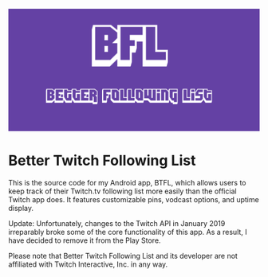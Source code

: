 ![Header image](images/featured_graphic.png)

# Better Twitch Following List

This is the source code for my Android app, BTFL, which allows users to keep track of their Twitch.tv following list more easily than the official Twitch app does. It features customizable pins, vodcast options, and uptime display.

Update: Unfortunately, changes to the Twitch API in January 2019 irreparably broke some of the core functionality of this app. As a result, I have decided to remove it from the Play Store.

Please note that Better Twitch Following List and its developer are not affiliated with Twitch Interactive, Inc. in any way.
